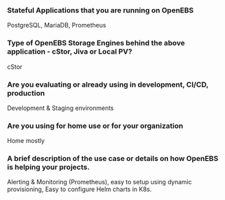 ### Stateful Applications that you are running on OpenEBS
PostgreSQL, MariaDB, Prometheus

### Type of OpenEBS Storage Engines behind the above application - cStor, Jiva or Local PV?
cStor

### Are you evaluating or already using in development, CI/CD, production
Development & Staging environments

### Are you using for home use or for your organization
Home mostly

### A brief description of the use case or details on how OpenEBS is helping your projects.
Alerting & Monitoring (Prometheus), easy to setup using dynamic provisioning, Easy to configure Helm charts in K8s.
